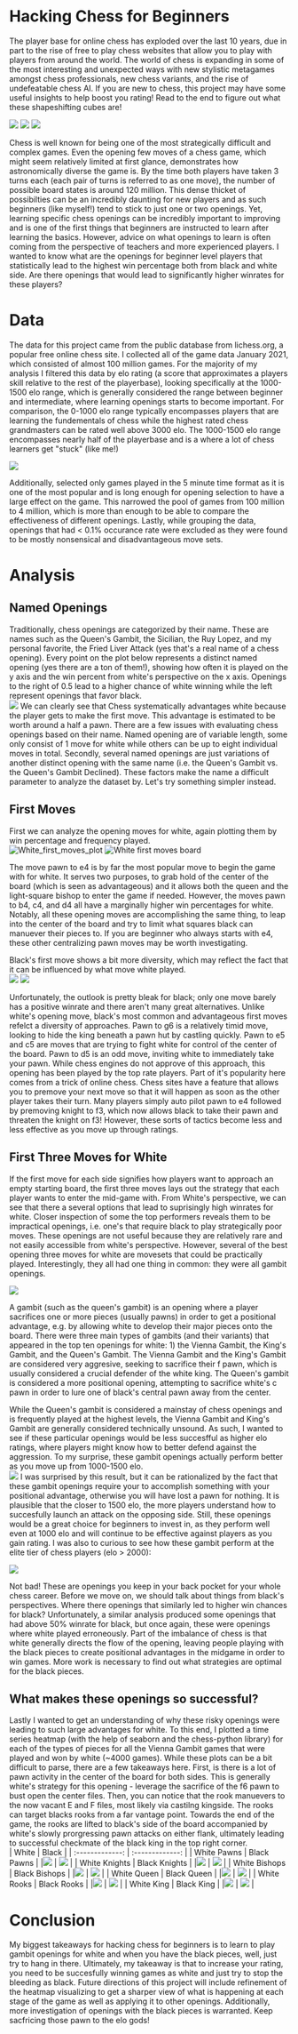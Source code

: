 # Hacking Chess for Beginners
The player base for online chess has exploded over the last 10 years, due in part to the rise of free to play chess websites that allow you to play with players from around the world.  The world of chess is expanding in some of the most interesting and unexpected ways with new stylistic metagames amongst chess professionals, new chess variants, and the rise of undefeatable chess AI.  If you are new to chess, this project may have some useful insights to help boost you rating!  Read to the end to figure out what these shapeshifting cubes are!

![](gifs/white_pawn.gif) ![](gifs/black_queen.gif) ![](gifs/white_bishop.gif)


Chess is well known for being one of the most strategically difficult and complex games.  Even the opening few moves of a chess game, which might seem relatively limited at first glance, demonstrates how astronomically diverse the game is.  By the time both players have taken 3 turns each (each pair of turns is referred to as one move), the number of possible board states is around 120 million.  This dense thicket of possibilties can be an incredibly daunting for new players and as such beginners (like myself!) tend to stick to just one or two openings.  Yet, learning specific chess openings can be incredibly important to improving and is one of the first things that beginners are instructed to learn after learning the basics.  However, advice on what openings to learn is often coming from the perspective of teachers and more experienced players.  I wanted to know what are the openings for beginner level players that statistically lead to the highest win percentage both from black and white side.  Are there openings that would lead to significantly higher winrates for these players?

# Data
The data for this project came from the public database from lichess.org, a popular free online chess site.  I collected all of the game data January 2021, which consisted of almost 100 million games.  For the majority of my analysis I filtered this data by elo rating (a score that approximates a players skill relative to the rest of the playerbase), looking specifically at the 1000-1500 elo range, which is generally considered the range between beginner and intermediate, where learning openings starts to become important.  For comparison, the 0-1000 elo range typically encompasses players that are learning the fundementals of chess while the highest rated chess grandmasters can be rated well above 3000 elo.  The 1000-1500 elo range encompasses nearly half of the playerbase and is a where a lot of chess learners get "stuck" (like me!)

![](images/player_elo_plot.png)


Additionally, selected only games played in the 5 minute time format as it is one of the most popular and is long enough for opening selection to have a large effect on the game.  This narrowed the pool of games from 100 million to 4 million, which is more than enough to be able to compare the effectiveness of different openings.  Lastly, while grouping the data, openings that had < 0.1% occurance rate were excluded as they were found to be mostly nonsensical and disadvantageous move sets.

# Analysis

## Named Openings
Traditionally, chess openings are categorized by their name.  These are names such as the Queen's Gambit, the Sicilian, the Ruy Lopez, and my personal favorite, the Fried Liver Attack (yes that's a real name of a chess opening).  Every point on the plot below represents a distinct named opening (yes there are a ton of them!), showing how often it is played on the y axis and the win percent from white's perspective on the x axis.  Openings to the right of 0.5 lead to a higher chance of white winning while the left represent openings that favor black.    
![](images/named_openings.png)
We can clearly see that Chess systematically advantages white because the player gets to make the first move.  This advantage is estimated to be worth around a half a pawn.  There are a few issues with evaluating chess openings based on their name. Named opening are of variable length, some only consist of 1 move for white while others can be up to eight individual moves in total.  Secondly, several named openings are just variations of another distinct opening with the same name (i.e. the Queen's Gambit vs. the Queen's Gambit Declined).  These factors make the name a difficult parameter to analyze the dataset by.  Let's try something simpler instead.

## First Moves
First we can analyze the opening moves for white, again plotting them by win percentage and frequency played.  
![White_first_moves_plot](images/white_first_moves_plot.png)  ![White first moves board](images/white_first_moves_board_med.png)

The move pawn to e4 is by far the most popular move to begin the game with for white.  It serves two purposes, to grab hold of the center of the board (which is seen as advantageous) and it allows both the queen and the light-square bishop to enter the game if needed.  However, the moves pawn to b4, c4, and d4 all have a marginally higher win percentages for white.  Notably, all these opening moves are accomplishing the same thing, to leap into the center of the board and try to limit what squares black can manuever their pieces to.  If you are beginner who always starts with e4, these other centralizing pawn moves may be worth investigating.   

Black's first move shows a bit more diversity, which may reflect the fact that it can be influenced by what move white played.  
![](images/black_first_moves_plot.png) ![](images/black_first_moves_board_400x400.png) 

Unfortunately, the outlook is pretty bleak for black; only one move barely has a positive winrate and there aren't many great alternatives.  Unlike white's opening move, black's most common and advantageous first moves refelct a diversity of approaches.  Pawn to g6 is a relatively timid move, looking to hide the king beneath a pawn hut by castling quickly.  Pawn to e5 and c5 are moves that are trying to fight white for control of the center of the board.  Pawn to d5 is an odd move, inviting white to immediately take your pawn.  While chess engines do not approve of this approach, this opening has been played by the top rate players.  Part of it's popularity here comes from a trick of online chess.  Chess sites have a feature that allows you to premove your next move so that it will happen as soon as the other player takes their turn. Many players simply auto pilot pawn to e4 followed by premoving knight to f3, which now allows black to take their pawn and threaten the knight on f3!  However, these sorts of tactics become less and less effective as you move up through ratings. 

## First Three Moves for White
If the first move for each side signifies how players want to approach an empty starting board, the first three moves lays out the strategy that each player wants to enter the mid-game with.  From White's perspective, we can see that there a several options that lead to suprisingly high winrates for white.  Closer inspection of some the top performers reveals them to be impractical openings, i.e. one's that require black to play strategically poor moves.  These openings are not useful because they are relatively rare and not easily accessible from white's perspective.  However, several of the best opening three moves for white are movesets that could be practically played.  Interestingly, they all had one thing in common: they were all gambit openings.  

![](images/first_three_moves_white.png)

A gambit (such as the queen's gambit) is an opening where a player sacrifices one or more pieces (usually pawns) in order to get a positional advantage, e.g. by allowing white to develop their major pieces onto the board.  There were three main types of gambits (and their variants) that appeared in the top ten openings for white: 1) the Vienna Gambit, the King's Gambit, and the Queen's Gambit.  The Vienna Gambit and the King's Gambit are considered very aggresive, seeking to sacrifice their f pawn, which is usually considered a crucial defender of the white king. The Queen's gambit is considered a more positional opening, attempting to sacrifice white's c pawn in order to lure one of black's central pawn away from the center.    

While the Queen's gambit is considered a mainstay of chess openings and is frequently played at the highest levels, the Vienna Gambit and King's Gambit are generally considered technically unsound.  As such, I wanted to see if these particular openings would be less succesfful as higher elo ratings, where players might know how to better defend against the aggression.  To my surprise, these gambit openings actually perform better as you move up from 1000-1500 elo.  
![](images/white_gambit_openings_across_elo.png)
I was surprised by this result, but it can be rationalized by the fact that these gambit openings require your to accomplish something with your positional advantage, otherwise you will have lost a pawn for nothing.  It is plausible that the closer to 1500 elo, the more players understand how to succesfully launch an attack on the opposing side.  Still, these openings would be a great choice for beginners to invest in, as they perform well even at 1000 elo and will continue to be effective against players as you gain rating.  I was also to curious to see how these gambit perform at the elite tier of chess players (elo > 2000):

![](images/white_gambit_openings_2000elo_plus.png)

Not bad!  These are openings you keep in your back pocket for your whole chess career.  Before we move on, we should talk about things from black's perspectives.  Where there openings that similarly led to higher win chances for black?  Unfortunately, a similar analysis produced some openings that had above 50% winrate for black, but once again, these were openings where white played erroneously.  Part of the imbalance of chess is that white generally directs the flow of the opening, leaving people playing with the black pieces to create positional advantages in the midgame in order to win games.  More work is necessary to find out what strategies are optimal for the black pieces.  

## What makes these openings so successful?
Lastly I wanted to get an understanding of why these risky openings were leading to such large advantages for white.  To this end, I plotted a time series heatmap (with the help of seaborn and the chess-python library) for each of the types of pieces for all the Vienna Gambit games that were played and won by white (~4000 games).  While these plots can be a bit difficult to parse, there are a few takeaways here.  First, is there is a lot of pawn activity in the center of the board for both sides.  This is generally white's strategy for this opening - leverage the sacrifice of the f6 pawn to bust open the center files.  Then, you can notice that the rook manuevers to the now vacant E and F files, most likely via castilng kingside.  The rooks can target blacks rooks from a far vantage point.  Towards the end of the game, the rooks are lifted to black's side of the board accompanied by white's slowly prorgressing pawn attacks on either flank, ultimately leading to successful checkmate of the black king in the top right corner.  
| White  | Black |
| :-------------: | :-------------: |
|          White Pawns     |       Black Pawns        |
|![](gifs/white_pawn.gif) | ![](gifs/black_pawn.gif) |
|          White Knights     |       Black Knights        |
|![](gifs/white_knight.gif) | ![](gifs/black_knight.gif) |
|          White Bishops     |       Black Bishops       |
|![](gifs/white_bishop.gif) | ![](gifs/black_bishop.gif) |
|          White Queen    |       Black Queen       |
|![](gifs/white_queen.gif) | ![](gifs/black_queen.gif) |
|          White Rooks     |       Black Rooks       |
|![](gifs/white_rook.gif) | ![](gifs/black_rook.gif) |
|         White King    |      Black King       |
|![](gifs/white_king.gif) | ![](gifs/black_king.gif) |


# Conclusion
My biggest takeaways for hacking chess for beginners is to learn to play gambit openings for white and when you have the black pieces, well, just try to hang in there.  Ultimately, my takeaway is that to increase your rating, you need to be succesfully winning games as white and just try to stop the bleeding as black.  Future directions of this project will include refinement of the heatmap visualizing to get a sharper view of what is happening at each stage of the game as well as applying it to other openings.  Additionally, more investigation of openings with the black pieces is warranted.  Keep sacfricing those pawn to the elo gods!    


